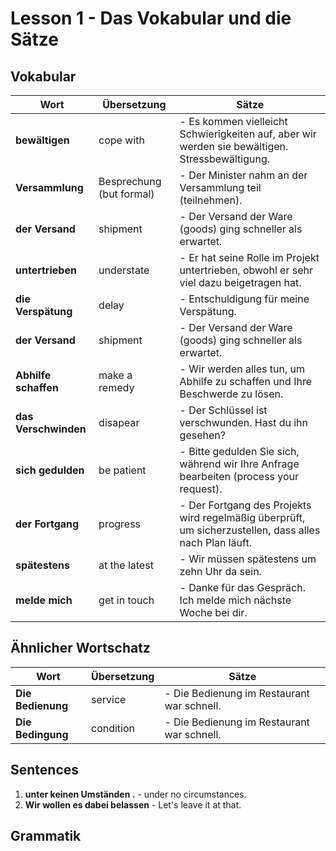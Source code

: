 # Lesson 1 - Das Vokabular und die Sätze

## Vokabular

| Wort       | Übersetzung | Sätze                                                                 |
|------------|-------------|------------------------------------------------------------------------|
| **bewältigen** | cope with     | - Es kommen vielleicht Schwierigkeiten auf, aber wir werden sie bewältigen. Stressbewältigung. |
| **Versammlung** | Besprechung (but formal)   | - Der Minister nahm an der Versammlung teil (teilnehmen). |
| **der Versand** | shipment   | - Der Versand der Ware (goods) ging schneller als erwartet. |
| **untertrieben** | understate   | - Er hat seine Rolle im Projekt untertrieben, obwohl er sehr viel dazu beigetragen hat. |
| **die Verspätung** | delay   | - Entschuldigung für meine Verspätung. |
| **der Versand** | shipment   | - Der Versand der Ware (goods) ging schneller als erwartet. |
| **Abhilfe schaffen** | make a remedy   | - Wir werden alles tun, um Abhilfe zu schaffen und Ihre Beschwerde zu lösen. |
| **das Verschwinden** | disapear   | - Der Schlüssel ist verschwunden. Hast du ihn gesehen? |
| **sich gedulden** | be patient   | - Bitte gedulden Sie sich, während wir Ihre Anfrage bearbeiten (process your request). |
| **der Fortgang** | progress   | - Der Fortgang des Projekts wird regelmäßig überprüft, um sicherzustellen, dass alles nach Plan läuft. |
| **spätestens** | at the latest   | - Wir müssen spätestens um zehn Uhr da sein. |
| **melde mich** | get in touch  | - Danke für das Gespräch. Ich melde mich nächste Woche bei dir. |




## Ähnlicher Wortschatz

| Wort       | Übersetzung | Sätze                                                                 |
|------------|-------------|------------------------------------------------------------------------|
| **Die Bedienung** | service     | - Die Bedienung im Restaurant war schnell. |
| **Die Bedingung** | condition     | - Die Bedienung im Restaurant war schnell. |



## Sentences

1. **unter keinen Umständen .** - under no circumstances.
2. **Wir wollen es dabei belassen** - Let's leave it at that.


## Grammatik


